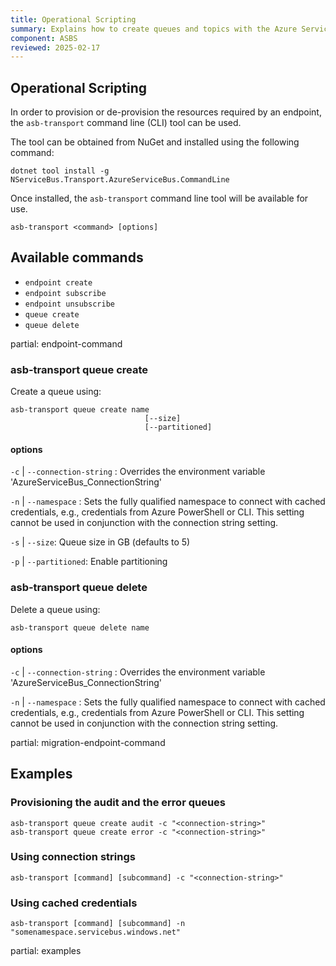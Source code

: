 ```yaml
---
title: Operational Scripting
summary: Explains how to create queues and topics with the Azure Service Bus transport using scripting
component: ASBS
reviewed: 2025-02-17
---
```


## Operational Scripting

In order to provision or de-provision the resources required by an endpoint, the `asb-transport` command line (CLI) tool can be used.

The tool can be obtained from NuGet and installed using the following command:

```
dotnet tool install -g NServiceBus.Transport.AzureServiceBus.CommandLine
```

Once installed, the `asb-transport` command line tool will be available for use.

`asb-transport <command> [options]`

## Available commands

- `endpoint create`
- `endpoint subscribe`
- `endpoint unsubscribe`
- `queue create`
- `queue delete`

partial: endpoint-command

### asb-transport queue create

Create a queue using:

```
asb-transport queue create name
                              [--size]
                              [--partitioned]
```

#### options

`-c` | `--connection-string` : Overrides the environment variable 'AzureServiceBus_ConnectionString'

`-n` | `--namespace` : Sets the fully qualified namespace to connect with cached credentials, e.g., credentials from Azure PowerShell or CLI. This setting cannot be used in conjunction with the connection string setting.

`-s` | `--size`: Queue size in GB (defaults to 5)

`-p` | `--partitioned`: Enable partitioning


### asb-transport queue delete

Delete a queue using:

```
asb-transport queue delete name
```

#### options

`-c` | `--connection-string` : Overrides the environment variable 'AzureServiceBus_ConnectionString'

`-n` | `--namespace` : Sets the fully qualified namespace to connect with cached credentials, e.g., credentials from Azure PowerShell or CLI. This setting cannot be used in conjunction with the connection string setting.

partial: migration-endpoint-command

## Examples

### Provisioning the audit and the error queues

```
asb-transport queue create audit -c "<connection-string>"
asb-transport queue create error -c "<connection-string>"
```

### Using connection strings

```
asb-transport [command] [subcommand] -c "<connection-string>"
```

### Using cached credentials

```
asb-transport [command] [subcommand] -n "somenamespace.servicebus.windows.net"
```

partial: examples
